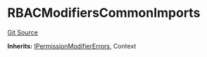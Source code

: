 # RBACModifiersCommonImports
[Git Source](https://github.com/thrackle-io/tron/blob/38ad28ed586c360d4509e485bd378da51297351d/src/client/token/handler/common/RBACModifiersCommonImports.sol)

**Inherits:**
[IPermissionModifierErrors](/src/common/IErrors.sol/interface.IPermissionModifierErrors.md), Context


